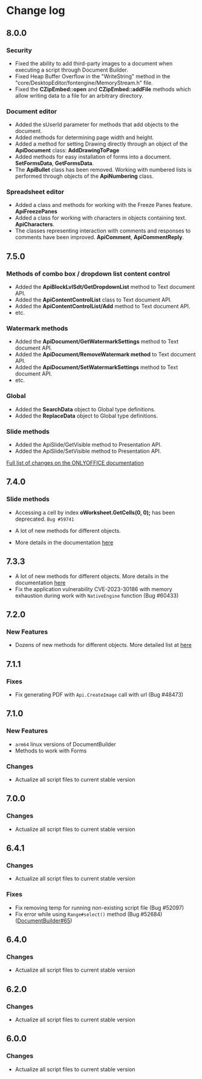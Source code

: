 # Change log

## 8.0.0

### Security

* Fixed the ability to add third-party images to a document when executing a script through Document Builder.
* Fixed Heap Buffer Overflow in the "WriteString" method in the "core/DesktopEditor/fontengine/MemoryStream.h" file.
* Fixed the **CZipEmbed::open** and **CZipEmbed::addFile** methods which allow writing data to a file for an arbitrary directory.

### Document editor

* Added the sUserId parameter for methods that add objects to the document.
* Added methods for determining page width and height.
* Added a method for setting Drawing directly through an object of the **ApiDocument** class: **AddDrawingToPage**
* Added methods for easy installation of forms into a document. **SetFormsData**, **GetFormsData**.
* The **ApiBullet** class has been removed. Working with numbered lists is performed through objects of the **ApiNumbering** class.

### Spreadsheet editor

* Added a class and methods for working with the Freeze Panes feature. **ApiFreezePanes**
* Added a class for working with characters in objects containing text. **ApiCharacters**.
* The classes representing interaction with comments and responses to comments have been improved. **ApiComment**, **ApiCommentReply**.

## 7.5.0

### Methods of combo box / dropdown list content control

* Added the **ApiBlockLvlSdt/GetDropdownList** method to Text document API.
* Added the **ApiContentControlList** class to Text document API.
* Added the **ApiContentControlList/Add** method to Text document API.
* etc.

### Watermark methods

* Added the **ApiDocument/GetWatermarkSettings** method to Text document API.
* Added the **ApiDocument/RemoveWatermark method** to Text document API.
* Added the **ApiDocument/SetWatermarkSettings** method to Text document API.
* etc.

### Global

* Added the **SearchData** object to Global type definitions.
* Added the **ReplaceData** object to Global type definitions.

### Slide methods

* Added the ApiSlide/GetVisible method to Presentation API.
* Added the ApiSlide/SetVisible method to Presentation API.

[Full list of changes on the ONLYOFFICE documentation](https://api.onlyoffice.com/docbuilder/changelog#75)

## 7.4.0

### Slide methods

* Accessing a cell by index **oWorksheet.GetCells(0, 0);** has been deprecated. `Bug #59741`

* A lot of new methods for different objects.
* More details in the documentation [here](https://api.onlyoffice.com/docbuilder/changelog#74)

## 7.3.3

* A lot of new methods for different objects.
  More details in the documentation [here](https://api.onlyoffice.com/docbuilder/changelog#73)
* Fix the application vulnerability CVE-2023-30186 with memory exhaustion
  during work with `NativeEngine` function (Bug #60433)

## 7.2.0

### New Features

* Dozens of new methods for different objects.
  More detailed list at [here](https://api.onlyoffice.com/docbuilder/changelog)

## 7.1.1

### Fixes

* Fix generating PDF with `Api.CreateImage` call with url (Bug #48473)

## 7.1.0

### New Features

* `arm64` linux versions of DocumentBuilder
* Methods to work with Forms

### Changes

* Actualize all script files to current stable version

## 7.0.0

### Changes

* Actualize all script files to current stable version

## 6.4.1

### Changes

* Actualize all script files to current stable version

### Fixes

* Fix removing temp for running non-existing script file (Bug #52097)
* Fix error while using `Range#select()` method (Bug #52684)([DocumentBuilder#65](https://github.com/ONLYOFFICE/DocumentBuilder/issues/65))

## 6.4.0

### Changes

* Actualize all script files to current stable version

## 6.2.0

### Changes

* Actualize all script files to current stable version

## 6.0.0

### Changes

* Actualize all script files to current stable version
